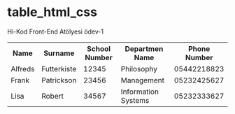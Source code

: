 # table_html_css
Hi-Kod Front-End Atölyesi ödev-1
<table>
  <tr>
    <th>Name</th>
    <th>Surname</th>
    <th>School Number</th>
    <th>Departmen Name</th>
    <th>Phone Number</th>
  </tr>
  <tr>
    <td>Alfreds</td>
    <td>Futterkiste</td>
    <td>12345</td>
    <td>Philosophy</td>
    <td>05442218823</td>
  </tr>
  <tr>
    <td>Frank</td>
    <td>Patrickson</td>
    <td>23456</td>
    <td>Management</td>
    <td>05232425627</td>
  </tr>
  <tr>
    <td>Lisa</td>
    <td>Robert</td>
    <td>34567</td>
    <td>Information Systems</td>
    <td>05232333627</td>
  </tr>
</table>
